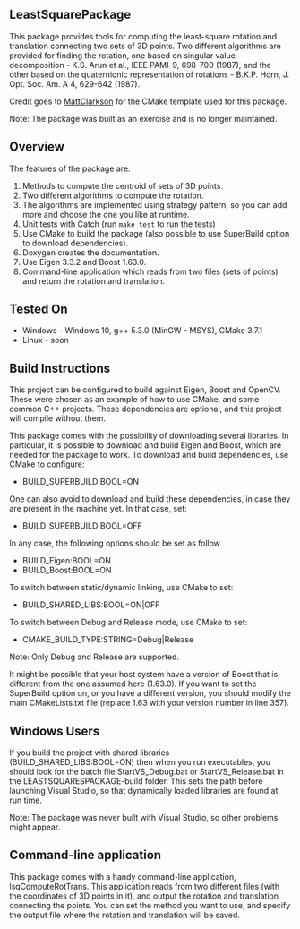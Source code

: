 LeastSquarePackage
------------------

This package provides tools for computing the least-square rotation and translation
connecting two sets of 3D points. Two different algorithms are provided for finding
the rotation, one based on singular value decomposition - K.S. Arun et al., IEEE PAMI-9, 698-700 (1987),
and the other based on the quaternionic representation of rotations - B.K.P. Horn, J. Opt. Soc. Am. A 4, 629-642 (1987). 

Credit goes to [MattClarkson](https://github.com/MattClarkson) for the CMake template used for this package. 

Note: The package was built as an exercise and is no longer maintained.

Overview
--------

The features of the package are:
 1. Methods to compute the centroid of sets of 3D points.
 2. Two different algorithms to compute the rotation.
 3. The algorithms are implemented using strategy pattern, so you can add more and choose the one you like at runtime.
 4. Unit tests with Catch (run ```make test``` to run the tests)
 5. Use CMake to build the package (also possible to use SuperBuild option to download dependencies).
 6. Doxygen creates the documentation.
 7. Use Eigen 3.3.2 and Boost 1.63.0.
 8. Command-line application which reads from two files (sets of points) and return the rotation and translation.


Tested On
-----------------------------

 * Windows - Windows 10, g++ 5.3.0 (MinGW - MSYS), CMake 3.7.1
 * Linux - soon


Build Instructions
-----------------------------

This project can be configured to build against Eigen, Boost and OpenCV.
These were chosen as an example of how to use CMake, and some common
C++ projects. These dependencies are optional, and this project
will compile without them.

This package comes with the possibility of downloading several libraries.
In particular, it is possible to download and build Eigen and Boost, which
are needed for the package to work. To download and build dependencies, use
CMake to configure:

  * BUILD_SUPERBUILD:BOOL=ON

One can also avoid to download and build these dependencies, in case they are
present in the machine yet. In that case, set:

  * BUILD_SUPERBUILD:BOOL=OFF

In any case, the following options should be set as follow

  * BUILD_Eigen:BOOL=ON
  * BUILD_Boost:BOOL=ON

To switch between static/dynamic linking, use CMake to set:

  * BUILD_SHARED_LIBS:BOOL=ON|OFF

To switch between Debug and Release mode, use CMake to set:

  * CMAKE_BUILD_TYPE:STRING=Debug|Release

Note: Only Debug and Release are supported. 

It might be possible that your host system have a version of Boost that
is different from the one assumed here (1.63.0). If you want to set the
SuperBuild option on, or you have a different version, you should modify
the main CMakeLists.txt file (replace 1.63 with your version number in
line 357).


Windows Users
-------------

If you build the project with shared libraries (BUILD_SHARED_LIBS:BOOL=ON)
then when you run executables, you should look for the batch file
StartVS_Debug.bat or StartVS_Release.bat in the LEASTSQUARESPACKAGE-build folder.
This sets the path before launching Visual Studio, so that dynamically
loaded libraries are found at run time.

Note: The package was never built with Visual Studio, so other problems might appear.


Command-line application
------------------------

This package comes with a handy command-line application, lsqComputeRotTrans.
This application reads from two different files (with the coordinates of 3D
points in it), and output the rotation and translation connecting the points.
You can set the method you want to use, and specify the output file where the
rotation and translation will be saved.
